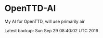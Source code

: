 # OpenTTD-AI
My AI for OpenTTD, will use primarily air

Latest backup: Sun Sep 29 08:40:02 UTC 2019
